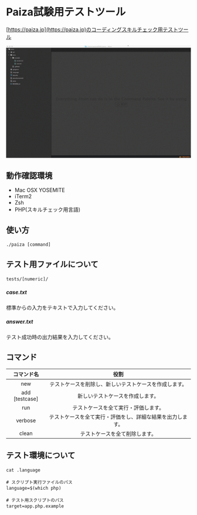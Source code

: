 # Paiza試験用テストツール
[https://paiza.jp](https://paiza.jp)のコーディングスキルチェック用テストツール

![paiza](screenshot.gif)

## 動作確認環境
- Mac OSX YOSEMITE
- iTerm2
- Zsh
- PHP(スキルチェック用言語)

## 使い方

```
./paiza [command]
```

## テスト用ファイルについて
```tests/[numeric]/ ```

##### case.txt
標準からの入力をテキストで入力してください。

##### answer.txt
テスト成功時の出力結果を入力してください。

## コマンド
コマンド名 | 役割
:-:|:-:
new | テストケースを削除し、新しいテストケースを作成します。
add [testcase] | 新しいテストケースを作成します。
run | テストケースを全て実行・評価します。
verbose | テストケースを全て実行・評価をし、詳細な結果を出力します。
clean | テストケースを全て削除します。

## テスト環境について
```
cat .language

# スクリプト実行ファイルのパス
language=$(which php)

# テスト用スクリプトのパス
target=app.php.example
```
